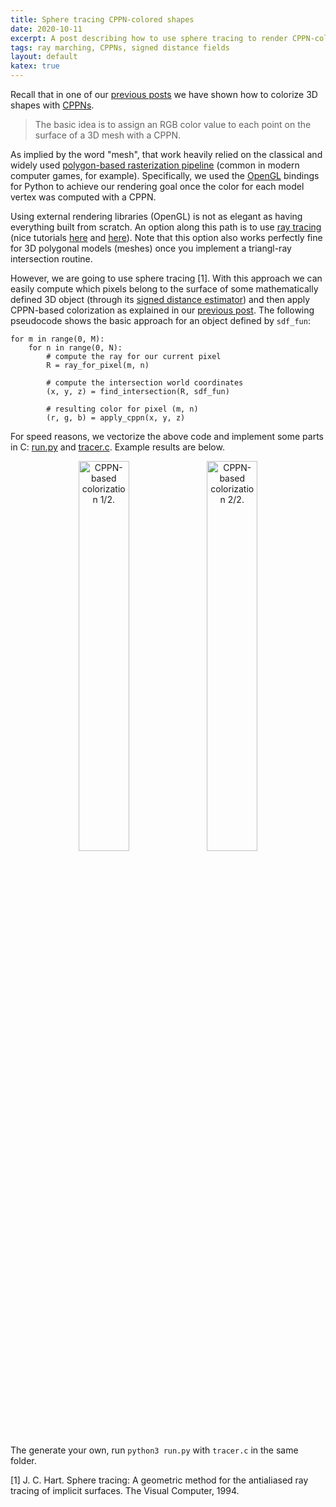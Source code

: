 ```yaml
---
title: Sphere tracing CPPN-colored shapes
date: 2020-10-11
excerpt: A post describing how to use sphere tracing to render CPPN-colored 3D shapes.
tags: ray marching, CPPNs, signed distance fields
layout: default
katex: true
---
```


Recall that in one of our [previous posts](../cppns-on-3d-surfaces) we have shown how to colorize 3D shapes with [CPPNs](https://en.wikipedia.org/wiki/Compositional_pattern-producing_network).

> The basic idea is to assign an RGB color value to each point on the surface of a 3D mesh with a CPPN.

As implied by the word "mesh", that work heavily relied on the classical and widely used [polygon-based rasterization pipeline](https://en.wikipedia.org/wiki/Rasterisation)
(common in modern computer games, for example).
Specifically, we used the [OpenGL](https://en.wikipedia.org/wiki/OpenGL) bindings for Python to achieve our rendering goal once the color for each model vertex was computed with a CPPN.

Using external rendering libraries (OpenGL) is not as elegant as having everything built from scratch.
An option along this path is to use [ray tracing](https://en.wikipedia.org/wiki/Ray_tracing_(graphics))
(nice tutorials [here](https://www.scratchapixel.com/lessons/3d-basic-rendering/introduction-to-ray-tracing/ray-tracing-practical-example) and [here](https://github.com/ssloy/tinyraytracer)).
Note that this option also works perfectly fine for 3D polygonal models (meshes) once you implement a triangl-ray intersection routine.

However, we are going to use sphere tracing [1].
With this approach we can easily compute which pixels belong to the surface of some mathematically defined 3D object (through its [signed distance estimator](https://en.wikipedia.org/wiki/Signed_distance_function)) and then apply CPPN-based colorization as explained in our [previous post](../cppns-on-3d-surfaces).
The following pseudocode shows the basic approach for an object defined by `sdf_fun`:

```
for m in range(0, M):
	for n in range(0, N):
		# compute the ray for our current pixel
		R = ray_for_pixel(m, n)

		# compute the intersection world coordinates
		(x, y, z) = find_intersection(R, sdf_fun)

		# resulting color for pixel (m, n)
		(r, g, b) = apply_cppn(x, y, z)
```

For speed reasons, we vectorize the above code and implement some parts in C: [run.py](run.y) and [tracer.c](tracer.c).
Example results are below.

<center>
<img src="https://drone.nenadmarkus.com/data/blog-stuff/knot.png" style="width: 40%;" alt="CPPN-based colorization 1/2.">
<img src="https://drone.nenadmarkus.com/data/blog-stuff/primitives.png" style="width: 40%;" alt="CPPN-based colorization 2/2.">
</center>

The generate your own, run `python3 run.py` with `tracer.c` in the same folder.

[1] J. C. Hart. Sphere tracing: A geometric method for the antialiased ray tracing of implicit surfaces. The Visual Computer, 1994.
